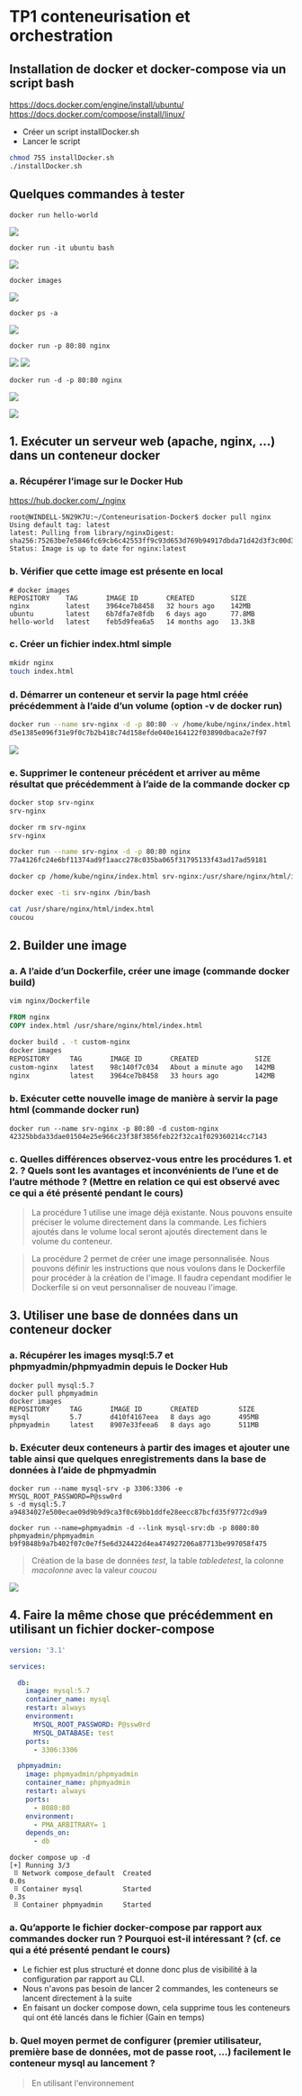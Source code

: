 # TP1 conteneurisation et orchestration


## Installation de docker et docker-compose via un script bash

https://docs.docker.com/engine/install/ubuntu/
https://docs.docker.com/compose/install/linux/

- Créer un script installDocker.sh
- Lancer le script 

```bash
chmod 755 installDocker.sh
./installDocker.sh
```

## Quelques commandes à tester
```
docker run hello-world
```
![](https://i.imgur.com/6abfUSl.png)

```
docker run -it ubuntu bash
```
![](https://i.imgur.com/8svtVna.png)

```
docker images
```
![](https://i.imgur.com/1zZTurU.png)

```
docker ps -a
```
![](https://i.imgur.com/DklFqCT.png)

```
docker run -p 80:80 nginx
```
![](https://i.imgur.com/d5kDTV8.png)
![](https://i.imgur.com/S2kHuWu.png)

```
docker run -d -p 80:80 nginx
```
![](https://i.imgur.com/xSqxjst.png)

![](https://i.imgur.com/DOfL9aJ.png)


## 1. Exécuter un serveur web (apache, nginx, …) dans un conteneur docker

### a. Récupérer l’image sur le Docker Hub

https://hub.docker.com/_/nginx

```bash=
root@WINDELL-5N29K7U:~/Conteneurisation-Docker$ docker pull nginx
Using default tag: latest
latest: Pulling from library/nginxDigest: sha256:75263be7e5846fc69cb6c42553ff9c93d653d769b94917dbda71d42d3f3c00d3
Status: Image is up to date for nginx:latest
```



### b. Vérifier que cette image est présente en local

```bash=
# docker images
REPOSITORY    TAG       IMAGE ID       CREATED         SIZE
nginx         latest    3964ce7b8458   32 hours ago    142MB
ubuntu        latest    6b7dfa7e8fdb   6 days ago      77.8MB
hello-world   latest    feb5d9fea6a5   14 months ago   13.3kB
```

### c. Créer un fichier index.html simple
```bash
mkidr nginx
touch index.html
```

### d. Démarrer un conteneur et servir la page html créée précédemment à l’aide d’un volume (option -v de docker run)

```bash
docker run --name srv-nginx -d -p 80:80 -v /home/kube/nginx/index.html:/usr/share/nginx/html/index.html nginx
d5e1385e096f31e9f0c7b2b418c74d158efde040e164122f03890dbaca2e7f97
```
![](https://i.imgur.com/fJC9gsD.png)

### e. Supprimer le conteneur précédent et arriver au même résultat que précédemment à l’aide de la commande docker cp

```bash
docker stop srv-nginx
srv-nginx

docker rm srv-nginx
srv-nginx

docker run --name srv-nginx -d -p 80:80 nginx
77a4126fc24e6bf11374ad9f1aacc278c035ba065f31795133f43ad17ad59181

docker cp /home/kube/nginx/index.html srv-nginx:/usr/share/nginx/html/index.html

docker exec -ti srv-nginx /bin/bash

cat /usr/share/nginx/html/index.html
coucou
```

## 2. Builder une image

### a. A l’aide d’un Dockerfile, créer une image (commande docker build)

```dockerfile
vim nginx/Dockerfile

FROM nginx
COPY index.html /usr/share/nginx/html/index.html
```
```bash
docker build . -t custom-nginx
docker images
REPOSITORY     TAG       IMAGE ID       CREATED              SIZE
custom-nginx   latest    98c140f7c034   About a minute ago   142MB
nginx          latest    3964ce7b8458   33 hours ago         142MB
```

### b. Exécuter cette nouvelle image de manière à servir la page html (commande docker run)

```
docker run --name srv-nginx -p 80:80 -d custom-nginx
42325bbda33dae01504e25e966c23f38f3856feb22f32ca1f029360214cc7143
```

### c. Quelles différences observez-vous entre les procédures 1. et 2. ? Quels sont les avantages et inconvénients de l’une et de l’autre méthode ? (Mettre en relation ce qui est observé avec ce qui a été présenté pendant le cours)

> La procédure 1 utilise une image déjà existante. Nous pouvons ensuite préciser le volume directement dans la commande. Les fichiers ajoutés dans le volume local seront ajoutés directement dans le volume du conteneur.

> La procédure 2 permet de créer une image personnalisée. Nous pouvons définir les instructions que nous voulons dans le Dockerfile pour procéder à la création de l'image. Il faudra cependant modifier le Dockerfile si on veut personnaliser de nouveau l'image.

## 3. Utiliser une base de données dans un conteneur docker

### a. Récupérer les images mysql:5.7 et phpmyadmin/phpmyadmin depuis le Docker Hub

```
docker pull mysql:5.7
docker pull phpmyadmin
docker images
REPOSITORY     TAG       IMAGE ID       CREATED          SIZE
mysql          5.7       d410f4167eea   8 days ago       495MB
phpmyadmin     latest    8907e33feea6   8 days ago       511MB
```

### b. Exécuter deux conteneurs à partir des images et ajouter une table ainsi que quelques enregistrements dans la base de données à l’aide de phpmyadmin

```
docker run --name mysql-srv -p 3306:3306 -e MYSQL_ROOT_PASSWORD=P@ssw0rd
s -d mysql:5.7
a94834027e500ecae09d9b9d9ca3f0c69bb1ddfe28eecc87bcfd35f9772cd9a9

docker run --name=phpmyadmin -d --link mysql-srv:db -p 8080:80 phpmyadmin/phpmyadmin
b9f9848b9a7b402f07c0e7f5e6d324422d4ea474927206a87713be997058f475
```

> Création de la base de données *test*, la table *tabledetest*, la colonne *macolonne* avec la valeur *coucou*

![](https://i.imgur.com/2O4bL34.png)


## 4. Faire la même chose que précédemment en utilisant un fichier docker-compose

```yaml
version: '3.1'

services:

  db:
    image: mysql:5.7
    container_name: mysql
    restart: always
    environment:
      MYSQL_ROOT_PASSWORD: P@ssw0rd
      MYSQL_DATABASE: test
    ports:
      - 3306:3306

  phpmyadmin:
    image: phpmyadmin/phpmyadmin
    container_name: phpmyadmin
    restart: always
    ports:
      - 8080:80
    environment:
      - PMA_ARBITRARY= 1
    depends_on:
      - db
```
```
docker compose up -d
[+] Running 3/3
 ⠿ Network compose_default  Created                                                                                                                                            0.0s
 ⠿ Container mysql          Started                                                                                                                                            0.3s
 ⠿ Container phpmyadmin     Started
```

### a. Qu’apporte le fichier docker-compose par rapport aux commandes docker run ? Pourquoi est-il intéressant ? (cf. ce qui a été présenté pendant le cours)
- Le fichier est plus structuré et donne donc plus de visibilité à la configuration par rapport au CLI.
- Nous n'avons pas besoin de lancer 2 commandes, les conteneurs se lancent directement à la suite
- En faisant un docker compose down, cela supprime tous les conteneurs qui ont été lancés dans le fichier (Gain en temps)

### b. Quel moyen permet de configurer (premier utilisateur, première base de données, mot de passe root, …) facilement le conteneur mysql au lancement ?
> En utilisant l'environnement
